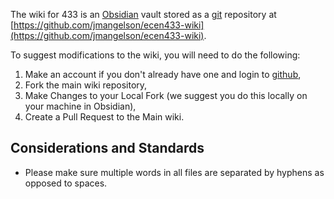 The wiki for 433 is an [Obsidian](https://obsidian.md/) vault stored as a [git](https://git-scm.com/) repository at  [https://github.com/jmangelson/ecen433-wiki](https://github.com/jmangelson/ecen433-wiki).

To suggest modifications to the wiki, you will need to do the following: 
1. Make an account if you don't already have one and login to [github](https://github.com/),
2. Fork the main wiki repository, 
3. Make Changes to your Local Fork (we suggest you do this locally on your machine in Obsidian),
4. Create a Pull Request to the Main wiki.


## Considerations and Standards
- Please make sure multiple words in all files are separated by hyphens as opposed to spaces. 
